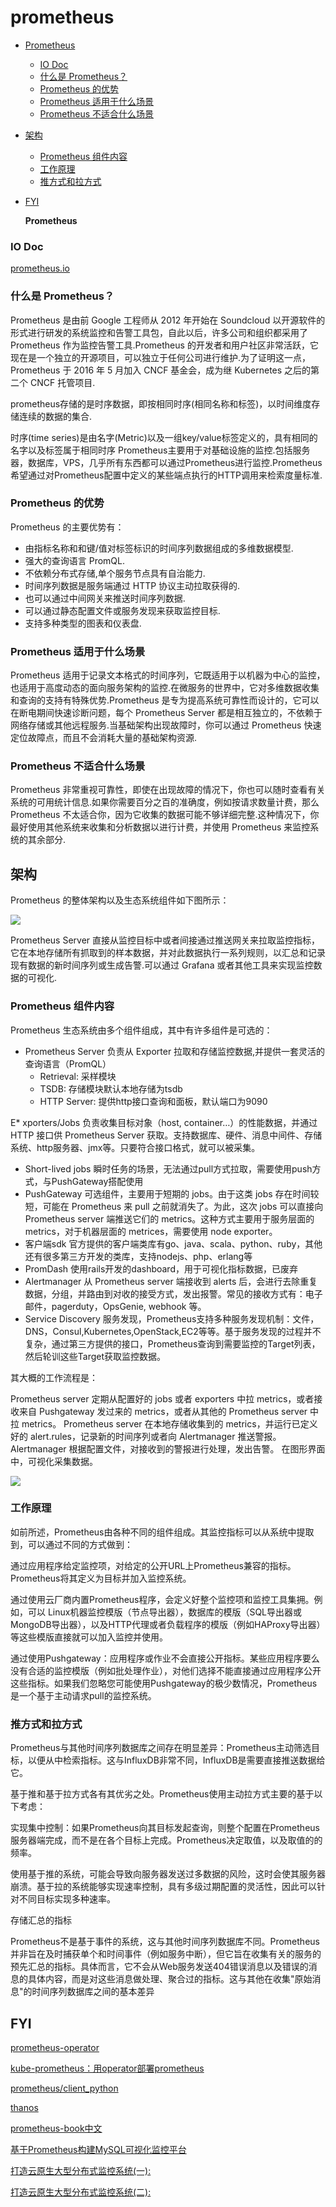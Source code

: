 # prometheus

* [Prometheus](prometheus.md#prometheus)
  * [IO Doc](prometheus.md#io-doc)
  * [什么是 Prometheus？](prometheus.md#什么是-prometheus)
  * [Prometheus 的优势](prometheus.md#prometheus-的优势)
  * [Prometheus 适用于什么场景](prometheus.md#prometheus-适用于什么场景)
  * [Prometheus 不适合什么场景](prometheus.md#prometheus-不适合什么场景)
* [架构](prometheus.md#架构)
  * [Prometheus 组件内容](prometheus.md#prometheus-组件内容)
  * [工作原理](prometheus.md#工作原理)
  * [推方式和拉方式](prometheus.md#推方式和拉方式)
* [FYI](prometheus.md#fyi)

  **Prometheus**

### IO Doc

[prometheus.io](https://prometheus.io/)

### 什么是 Prometheus？

​Prometheus 是由前 Google 工程师从 2012 年开始在 Soundcloud 以开源软件的形式进行研发的系统监控和告警工具包，自此以后，许多公司和组织都采用了 Prometheus 作为监控告警工具.Prometheus 的开发者和用户社区非常活跃，它现在是一个独立的开源项目，可以独立于任何公司进行维护.为了证明这一点，Prometheus 于 2016 年 5 月加入 CNCF 基金会，成为继 Kubernetes 之后的第二个 CNCF 托管项目.

prometheus存储的是时序数据，即按相同时序\(相同名称和标签\)，以时间维度存储连续的数据的集合.

时序\(time series\)是由名字\(Metric\)以及一组key/value标签定义的，具有相同的名字以及标签属于相同时序 Prometheus主要用于对基础设施的监控.包括服务器，数据库，VPS，几乎所有东西都可以通过Prometheus进行监控.Prometheus希望通过对Prometheus配置中定义的某些端点执行的HTTP调用来检索度量标准.

### Prometheus 的优势

Prometheus 的主要优势有：

* 由指标名称和和键/值对标签标识的时间序列数据组成的多维数据模型.
* 强大的查询语言 PromQL.
* 不依赖分布式存储,单个服务节点具有自治能力.
* 时间序列数据是服务端通过 HTTP 协议主动拉取获得的.
* 也可以通过中间网关来推送时间序列数据.
* 可以通过静态配置文件或服务发现来获取监控目标.
* 支持多种类型的图表和仪表盘.

### Prometheus 适用于什么场景

Prometheus 适用于记录文本格式的时间序列，它既适用于以机器为中心的监控，也适用于高度动态的面向服务架构的监控.在微服务的世界中，它对多维数据收集和查询的支持有特殊优势.Prometheus 是专为提高系统可靠性而设计的，它可以在断电期间快速诊断问题，每个 Prometheus Server 都是相互独立的，不依赖于网络存储或其他远程服务.当基础架构出现故障时，你可以通过 Prometheus 快速定位故障点，而且不会消耗大量的基础架构资源.

### Prometheus 不适合什么场景

Prometheus 非常重视可靠性，即使在出现故障的情况下，你也可以随时查看有关系统的可用统计信息.如果你需要百分之百的准确度，例如按请求数量计费，那么 Prometheus 不太适合你，因为它收集的数据可能不够详细完整.这种情况下，你最好使用其他系统来收集和分析数据以进行计费，并使用 Prometheus 来监控系统的其余部分.

## 架构

Prometheus 的整体架构以及生态系统组件如下图所示：

![](../.gitbook/assets/prom-arch.png)

Prometheus Server 直接从监控目标中或者间接通过推送网关来拉取监控指标，它在本地存储所有抓取到的样本数据，并对此数据执行一系列规则，以汇总和记录现有数据的新时间序列或生成告警.可以通过 Grafana 或者其他工具来实现监控数据的可视化.

### Prometheus 组件内容

Prometheus 生态系统由多个组件组成，其中有许多组件是可选的：

* Prometheus Server 负责从 Exporter 拉取和存储监控数据,并提供一套灵活的查询语言（PromQL）
  * Retrieval: 采样模块
  * TSDB: 存储模块默认本地存储为tsdb
  * HTTP Server: 提供http接口查询和面板，默认端口为9090

E\* xporters/Jobs 负责收集目标对象（host, container…）的性能数据，并通过 HTTP 接口供 Prometheus Server 获取。支持数据库、硬件、消息中间件、存储系统、http服务器、jmx等。只要符合接口格式，就可以被采集。

* Short-lived jobs 瞬时任务的场景，无法通过pull方式拉取，需要使用push方式，与PushGateway搭配使用
* PushGateway 可选组件，主要用于短期的 jobs。由于这类 jobs 存在时间较短，可能在 Prometheus 来 pull 之前就消失了。为此，这次 jobs 可以直接向 Prometheus server 端推送它们的 metrics。这种方式主要用于服务层面的 metrics，对于机器层面的 metrices，需要使用 node exporter。
* 客户端sdk 官方提供的客户端类库有go、java、scala、python、ruby，其他还有很多第三方开发的类库，支持nodejs、php、erlang等
* PromDash 使用rails开发的dashboard，用于可视化指标数据，已废弃
* Alertmanager 从 Prometheus server 端接收到 alerts 后，会进行去除重复数据，分组，并路由到对收的接受方式，发出报警。常见的接收方式有：电子邮件，pagerduty，OpsGenie, webhook 等。
* Service Discovery 服务发现，Prometheus支持多种服务发现机制：文件，DNS，Consul,Kubernetes,OpenStack,EC2等等。基于服务发现的过程并不复杂，通过第三方提供的接口，Prometheus查询到需要监控的Target列表，然后轮训这些Target获取监控数据。

其大概的工作流程是：

Prometheus server 定期从配置好的 jobs 或者 exporters 中拉 metrics，或者接收来自 Pushgateway 发过来的 metrics，或者从其他的 Prometheus server 中拉 metrics。 Prometheus server 在本地存储收集到的 metrics，并运行已定义好的 alert.rules，记录新的时间序列或者向 Alertmanager 推送警报。 Alertmanager 根据配置文件，对接收到的警报进行处理，发出告警。 在图形界面中，可视化采集数据。

![](../.gitbook/assets/prom-workflow.png)

### 工作原理

如前所述，Prometheus由各种不同的组件组成。其监控指标可以从系统中提取到，可以通过不同的方式做到：

通过应用程序给定监控项，对给定的公开URL上Prometheus兼容的指标。Prometheus将其定义为目标并加入监控系统。

通过使用云厂商内置Prometheus程序，会定义好整个监控项和监控工具集拥。例如，可以 Linux机器监控模版（节点导出器），数据库的模版（SQL导出器或MongoDB导出器），以及HTTP代理或者负载程序的模版（例如HAProxy导出器）等这些模版直接就可以加入监控并使用。

通过使用Pushgateway：应用程序或作业不会直接公开指标。某些应用程序要么没有合适的监控模版（例如批处理作业），对他们选择不能直接通过应用程序公开这些指标。如果我们忽略您可能使用Pushgateway的极少数情况，Prometheus是一个基于主动请求pull的监控系统。

### 推方式和拉方式

Prometheus与其他时间序列数据库之间存在明显差异：Prometheus主动筛选目标，以便从中检索指标。这与InfluxDB非常不同，InfluxDB是需要直接推送数据给它。

基于推和基于拉方式各有其优劣之处。Prometheus使用主动拉方式主要的基于以下考虑：

实现集中控制：如果Prometheus向其目标发起查询，则整个配置在Prometheus服务器端完成，而不是在各个目标上完成。Prometheus决定取值，以及取值的的频率。

使用基于推的系统，可能会导致向服务器发送过多数据的风险，这时会使其服务器崩溃。基于拉的系统能够实现速率控制，具有多级过期配置的灵活性，因此可以针对不同目标实现多种速率。

存储汇总的指标

Prometheus不是基于事件的系统，这与其他时间序列数据库不同。Prometheus并非旨在及时捕获单个和时间事件（例如服务中断），但它旨在收集有关的服务的预先汇总的指标。具体而言，它不会从Web服务发送404错误消息以及错误的消息的具体内容，而是对这些消息做处理、聚合过的指标。这与其他在收集"原始消息"的时间序列数据库之间的基本差异

## FYI

[prometheus-operator](https://github.com/coreos/prometheus-operator)

[kube-prometheus：用operator部署prometheus](https://github.com/coreos/kube-prometheus)

[prometheus/client\_python](https://github.com/prometheus/client_python)

[thanos](https://github.com/thanos-io/thanos)

[prometheus-book中文](https://github.com/yunlzheng/prometheus-book)

[基于Prometheus构建MySQL可视化监控平台](https://mp.weixin.qq.com/s/fYgKedgYtauD3CA4cQaLEg)

[打造云原生大型分布式监控系统\(一\):](https://mp.weixin.qq.com/s/QD9dvjBD0pkvdJwpS2999Q)

[打造云原生大型分布式监控系统\(二\):](https://mp.weixin.qq.com/s/KFPImAanIg11P91zOHFP2w)

